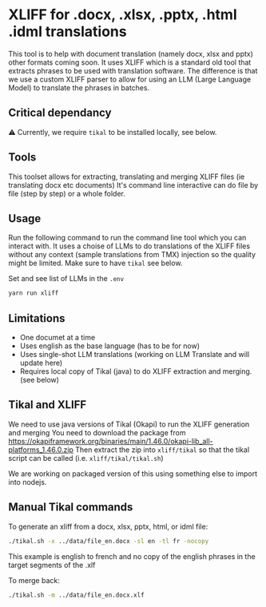 # XLIFF for .docx, .xlsx, .pptx, .html .idml translations

This tool is to help with document translation (namely docx, xlsx and pptx) other formats coming soon.
It uses XLIFF which is a standard old tool that extracts phrases to be used with translation software.
The difference is that we use a custom XLIFF parser to allow for using an LLM (Large Language Model) to translate the phrases in batches.

## Critical dependancy

⚠️ Currently, we require `tikal` to be installed locally, see below.

## Tools

This toolset allows for extracting, translating and merging XLIFF files (ie translating docx etc documents)
It's command line interactive can do file by file (step by step) or a whole folder.

## Usage

Run the following command to run the command line tool which you can interact with.
It uses a choise of LLMs to do translations of the XLIFF files without any context (sample translations from TMX) injection so the quality might be limited.
Make sure to have `tikal` see below.

Set and see list of LLMs in the `.env`

```bash
yarn run xliff
```

## Limitations
- One documet at a time
- Uses english as the base language (has to be for now)
- Uses single-shot LLM translations (working on LLM Translate and will update here)
- Requires local copy of Tikal (java) to do XLIFF extraction and merging. (see below)


## Tikal and XLIFF
We need to use java versions of Tikal (Okapi) to run the XLIFF generation and merging
You need to download the package from https://okapiframework.org/binaries/main/1.46.0/okapi-lib_all-platforms_1.46.0.zip
Then extract the zip into `xliff/tikal` so that the tikal script can be called (i.e. `xliff/tikal/tikal.sh`)

We are working on packaged version of this using something else to import into nodejs.

## Manual Tikal commands

To generate an xliff from a docx, xlsx, pptx, html, or idml file:
```bash
./tikal.sh -x ../data/file_en.docx -sl en -tl fr -nocopy
```
This example is english to french and no copy of the english phrases in the target segments of the .xlf

To merge back:
```bash
./tikal.sh -m ../data/file_en.docx.xlf